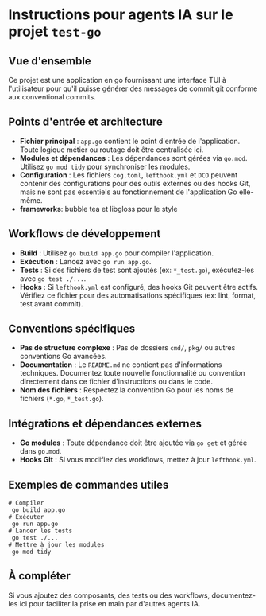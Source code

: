 # Instructions pour agents IA sur le projet `test-go`

## Vue d'ensemble
Ce projet est une application en go fournissant une interface TUI à l'utilisateur pour qu'il puisse générer des messages de commit git conforme aux conventional commits.

## Points d'entrée et architecture
- **Fichier principal** : `app.go` contient le point d'entrée de l'application. Toute logique métier ou routage doit être centralisée ici.
- **Modules et dépendances** : Les dépendances sont gérées via `go.mod`. Utilisez `go mod tidy` pour synchroniser les modules.
- **Configuration** : Les fichiers `cog.toml`, `lefthook.yml` et `DCO` peuvent contenir des configurations pour des outils externes ou des hooks Git, mais ne sont pas essentiels au fonctionnement de l'application Go elle-même.
- **frameworks**: bubble tea et libgloss pour le style

## Workflows de développement
- **Build** : Utilisez `go build app.go` pour compiler l'application.
- **Exécution** : Lancez avec `go run app.go`.
- **Tests** : Si des fichiers de test sont ajoutés (ex: `*_test.go`), exécutez-les avec `go test ./...`.
- **Hooks** : Si `lefthook.yml` est configuré, des hooks Git peuvent être actifs. Vérifiez ce fichier pour des automatisations spécifiques (ex: lint, format, test avant commit).

## Conventions spécifiques
- **Pas de structure complexe** : Pas de dossiers `cmd/`, `pkg/` ou autres conventions Go avancées.
- **Documentation** : Le `README.md` ne contient pas d'informations techniques. Documentez toute nouvelle fonctionnalité ou convention directement dans ce fichier d'instructions ou dans le code.
- **Nom des fichiers** : Respectez la convention Go pour les noms de fichiers (`*.go`, `*_test.go`).

## Intégrations et dépendances externes
- **Go modules** : Toute dépendance doit être ajoutée via `go get` et gérée dans `go.mod`.
- **Hooks Git** : Si vous modifiez des workflows, mettez à jour `lefthook.yml`.

## Exemples de commandes utiles
```fish
# Compiler
 go build app.go
# Exécuter
 go run app.go
# Lancer les tests
 go test ./...
# Mettre à jour les modules
 go mod tidy
```

## À compléter
Si vous ajoutez des composants, des tests ou des workflows, documentez-les ici pour faciliter la prise en main par d'autres agents IA.
